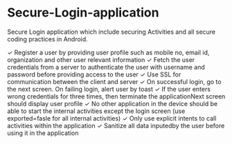# Secure-Login-application
Secure Login application which include securing Activities and all secure coding practices in Android.

✓ Register a user by providing user profile such as mobile no, email id, organization and other user relevant information
✓ Fetch the user credentials from a server to authenticate the user with username and password before providing access to the user
✓ Use SSL for communication between the client and server
✓ On successful login, go to the next screen. On failing login, alert user by toast
✓ If the user enters wrong credentials for three times, then terminate the applicationNext screen should display user profile
✓ No other application in the device should be able to start the internal activities except the login screen (use exported=fasle for all internal activities)
✓ Only use explicit intents to call activities within the application
✓ Sanitize all data inputedby the user before using it in the application
